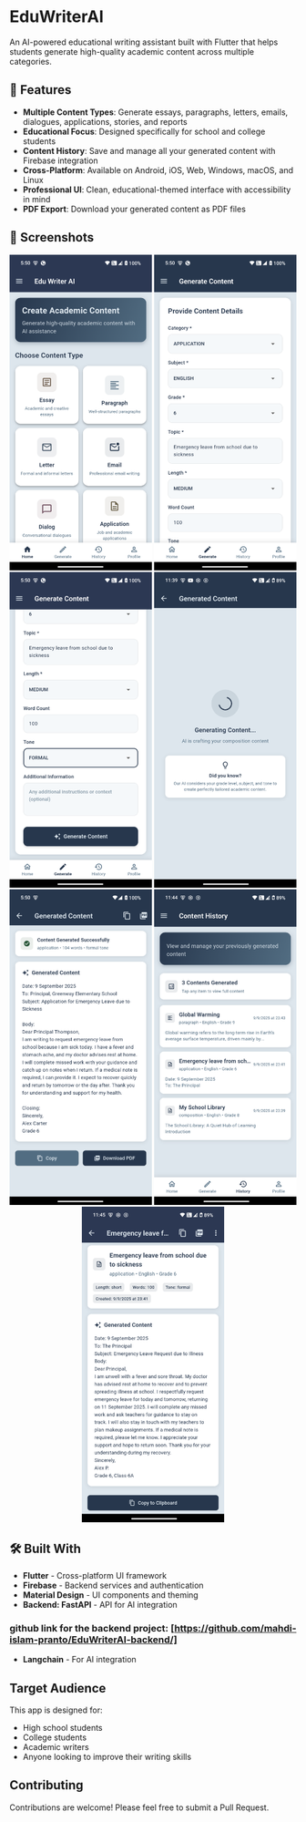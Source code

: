 # EduWriterAI

An AI-powered educational writing assistant built with Flutter that helps students generate high-quality academic content across multiple categories.

## 🎯 Features

- **Multiple Content Types**: Generate essays, paragraphs, letters, emails, dialogues, applications, stories, and reports
- **Educational Focus**: Designed specifically for school and college students
- **Content History**: Save and manage all your generated content with Firebase integration
- **Cross-Platform**: Available on Android, iOS, Web, Windows, macOS, and Linux
- **Professional UI**: Clean, educational-themed interface with accessibility in mind
- **PDF Export**: Download your generated content as PDF files

## 📱 Screenshots

<div align="center">
  <img src="assets/screenshots/homepage.png" alt="Home Screen" width="250"/>
  <img src="assets/screenshots/generate content form 1.png" alt="Content Generation form" width="250"/>
  <img src="assets/screenshots/generate content form 2.png" alt="Content Generation form2" width="250"/>
  <img src="assets/screenshots/generating content loading.png" alt="Content loading" width="250"/>
 <img src="assets/screenshots/generated content page.png" alt="Gnerated Content " width="250"/>
  <img src="assets/screenshots/content history page.png" alt="Content History" width="250"/>
  <img src="assets/screenshots/generated content details page.png" alt="Content Detail" width="250"/>
</div>


## 🛠️ Built With

- **Flutter** - Cross-platform UI framework
- **Firebase** - Backend services and authentication
- **Material Design** - UI components and theming
- **Backend: FastAPI** - API for AI integration
### github link for the backend project: [https://github.com/mahdi-islam-pranto/EduWriterAI-backend/]

- **Langchain** - For AI integration

## Target Audience

This app is designed for:
- High school students
- College students
- Academic writers
- Anyone looking to improve their writing skills

##  Contributing

Contributions are welcome! Please feel free to submit a Pull Request.


